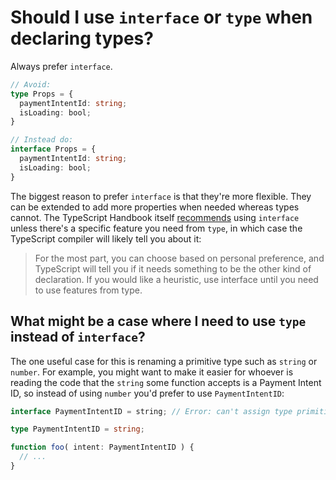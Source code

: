 # Should I use `interface` or `type` when declaring types?

Always prefer `interface`.

```ts
// Avoid:
type Props = {
  paymentIntentId: string;
  isLoading: bool;
}

// Instead do:
interface Props = {
  paymentIntentId: string;
  isLoading: bool;
}
```

The biggest reason to prefer `interface` is that they're more flexible.
They can be extended to add more properties when needed whereas types cannot.
The TypeScript Handbook itself [recommends](https://www.typescriptlang.org/docs/handbook/2/everyday-types.html#differences-between-type-aliases-and-interfaces) using `interface` unless there's a specific feature you need from `type`, in which case the TypeScript compiler will likely tell you about it:

> For the most part, you can choose based on personal preference, and TypeScript will tell you if it needs something to be the other kind of declaration. If you would like a heuristic, use interface until you need to use features from type.


## What might be a case where I need to use `type` instead of `interface`?

The one useful case for this is renaming a primitive type such as `string` or `number`.
For example, you might want to make it easier for whoever is reading the code that the `string` some function accepts is a Payment Intent ID, so instead of using `number` you'd prefer to use `PaymentIntentID`:

```ts
interface PaymentIntentID = string; // Error: can't assign type primitive to an interface.

type PaymentIntentID = string;

function foo( intent: PaymentIntentID ) {
  // ...
}
```
